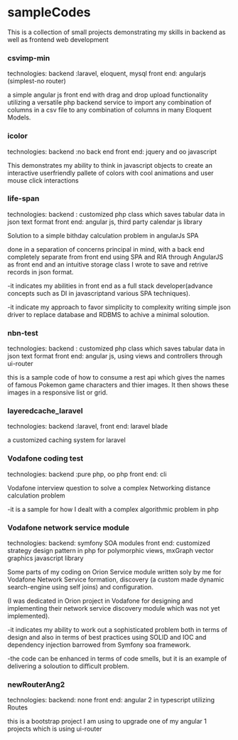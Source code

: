 # sampleCodes
This is a collection of small projects demonstrating my skills in backend as well as frontend web development


### csvimp-min  ###
  
  technologies: 
   backend :laravel, eloquent, mysql
   front end: angularjs (simplest-no router)

  a simple angular js front end with drag and drop upload functionality
  utilizing a versatile php backend service to import any combination of columns
  in a csv file to any combination of columns in many Eloquent Models.

### icolor  ###
  
  technologies: 
   backend :no back end
   front end: jquery and oo javascript  

  This demonstrates my ability to think in javascript objects to create an interactive
  userfriendly pallete of colors with cool animations and user mouse click interactions

### life-span ###
  
  technologies: 
   backend : customized php class which saves tabular data in json text format
   front end: angular js, third party calendar js library

  Solution to a simple bithday calculation problem in angularJs SPA

done in a separation of concerns principal in mind, with a back end completely separate from front end using SPA and RIA through AngularJS as front end and an intuitive storage class I wrote to save and retrive records in json format.
  
  -it indicates my abilities in front end as a full stack developer(advance concepts such as DI in javascriptand various SPA techniques).

  -it indicate my approach to favor simplicity to complexity writing simple json driver to replace database and RDBMS to achive a minimal soloution.

### nbn-test ###

 technologies: 
   backend : customized php class which saves tabular data in json text format
   front end: angular js, using views and controllers through ui-router

   this is a sample code of how to consume a rest api which gives the names of famous Pokemon game characters and thier images.
   It then shows these images in a responsive list or grid.

### layeredcache_laravel ###

 technologies: 
   backend :laravel, 
   front end: laravel blade

  a customized caching system for laravel

### Vodafone coding test ###
  
 technologies: 
   backend :pure php, oo php
   front end: cli

 Vodafone interview question to solve a complex Networking distance calculation problem

   -it is a sample for how I dealt with a complex algorithmic problem in php


### Vodafone network service module ###
  
  technologies:
  backend: symfony SOA modules
  front end: customized strategy design pattern in php for polymorphic views, mxGraph vector graphics javascript library

 Some parts of my coding on Orion Service module written soly by me for Vodafone Network  Service formation, discovery (a custom made dynamic search-engine using self joins) and configuration.
 
  (I was dedicated in Orion project in Vodafone for designing and implementing their network service discovery module which was not yet implemented).

  -it indicates my ability to work out a sophisticated problem both in terms of design and also in terms of best practices using SOLID and IOC and dependency injection barrowed from Symfony soa framework.

 -the code can be enhanced in terms of code smells, but it is an example of delivering a soloution to difficult problem.


### newRouterAng2 ###

 technologies:
 backend: none
 front end: angular 2 in typescript utilizing Routes
 
 this is a bootstrap project I am using to upgrade one of my angular 1 projects which is using ui-router 

